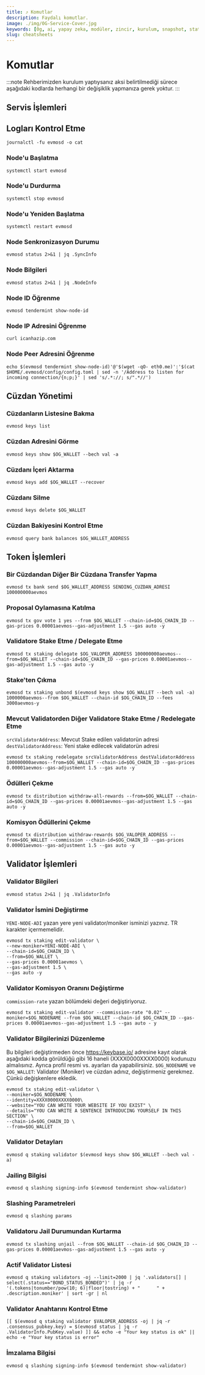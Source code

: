 ```yaml
---
title: ⤴️ Komutlar
description: Faydalı komutlar.
image: ./img/0G-Service-Cover.jpg
keywords: [0g, ai, yapay zeka, modüler, zincir, kurulum, snapshot, statesync, güncelleme]
slug: cheatsheets
---
```


# Komutlar
:::note
Rehberimizden kurulum yaptıysanız aksi belirtilmediği sürece aşağıdaki kodlarda herhangi bir değişiklik yapmanıza gerek yoktur.
:::

## Servis İşlemleri 

## Logları Kontrol Etme 
```
journalctl -fu evmosd -o cat
```

### Node'u Başlatma
```
systemctl start evmosd
```

### Node'u Durdurma
```
systemctl stop evmosd
```

### Node'u Yeniden Başlatma
```
systemctl restart evmosd
```

### Node Senkronizasyon Durumu
```
evmosd status 2>&1 | jq .SyncInfo
```

### Node Bilgileri
```
evmosd status 2>&1 | jq .NodeInfo
```

### Node ID Öğrenme
```
evmosd tendermint show-node-id
```

### Node IP Adresini Öğrenme
```
curl icanhazip.com
```

### Node Peer Adresini Öğrenme
```
echo $(evmosd tendermint show-node-id)'@'$(wget -qO- eth0.me)':'$(cat $HOME/.evmosd/config/config.toml | sed -n '/Address to listen for incoming connection/{n;p;}' | sed 's/.*://; s/".*//')
```

## Cüzdan Yönetimi

### Cüzdanların Listesine Bakma
```
evmosd keys list
```

### Cüzdan Adresini Görme
```
evmosd keys show $OG_WALLET --bech val -a
```

### Cüzdanı İçeri Aktarma
```
evmosd keys add $OG_WALLET --recover
```

### Cüzdanı Silme
```
evmosd keys delete $OG_WALLET
```

### Cüzdan Bakiyesini Kontrol Etme
```
evmosd query bank balances $OG_WALLET_ADDRESS
```

## Token İşlemleri

### Bir Cüzdandan Diğer Bir Cüzdana Transfer Yapma
```
evmosd tx bank send $OG_WALLET_ADDRESS SENDING_CUZDAN_ADRESI 100000000aevmos
```

### Proposal Oylamasına Katılma
```
evmosd tx gov vote 1 yes --from $OG_WALLET --chain-id=$OG_CHAIN_ID --gas-prices 0.00001aevmos--gas-adjustment 1.5 --gas auto -y
```

### Validatore Stake Etme / Delegate Etme
```
evmosd tx staking delegate $OG_VALOPER_ADDRESS 100000000aevmos--from=$OG_WALLET --chain-id=$OG_CHAIN_ID --gas-prices 0.00001aevmos--gas-adjustment 1.5 --gas auto -y
```

### Stake'ten Çıkma
```
evmosd tx staking unbond $(evmosd keys show $OG_WALLET --bech val -a) 1000000aevmos--from $OG_WALLET --chain-id $OG_CHAIN_ID --fees 3000aevmos-y
```

### Mevcut Validatorden Diğer Validatore Stake Etme / Redelegate Etme
`srcValidatorAddress`: Mevcut Stake edilen validatorün adresi
`destValidatorAddress`: Yeni stake edilecek validatorün adresi
```
evmosd tx staking redelegate srcValidatorAddress destValidatorAddress 100000000aevmos--from=$OG_WALLET --chain-id=$OG_CHAIN_ID --gas-prices 0.00001aevmos--gas-adjustment 1.5 --gas auto -y
```

### Ödülleri Çekme
```
evmosd tx distribution withdraw-all-rewards --from=$OG_WALLET --chain-id=$OG_CHAIN_ID --gas-prices 0.00001aevmos--gas-adjustment 1.5 --gas auto -y
```

### Komisyon Ödüllerini Çekme
```
evmosd tx distribution withdraw-rewards $OG_VALOPER_ADDRESS --from=$OG_WALLET --commission --chain-id=$OG_CHAIN_ID --gas-prices 0.00001aevmos--gas-adjustment 1.5 --gas auto -y
```

## Validator İşlemleri

### Validator Bilgileri
```
evmosd status 2>&1 | jq .ValidatorInfo
```

### Validator İsmini Değiştirme
`YENI-NODE-ADI` yazan yere yeni validator/moniker isminizi yazınız. TR karakter içermemelidir.
```
evmosd tx staking edit-validator \
--new-moniker=YENI-NODE-ADI \
--chain-id=$OG_CHAIN_ID \
--from=$OG_WALLET \
--gas-prices 0.00001aevmos \
--gas-adjustment 1.5 \
--gas auto -y
```

### Validator Komisyon Oranını Değiştirme
`commission-rate` yazan bölümdeki değeri değiştiriyoruz.
```
evmosd tx staking edit-validator --commission-rate "0.02" --moniker=$OG_NODENAME --from $OG_WALLET --chain-id $OG_CHAIN_ID --gas-prices 0.00001aevmos--gas-adjustment 1.5 --gas auto - y
```

### Validator Bilgilerinizi Düzenleme
Bu bilgileri değiştirmeden önce https://keybase.io/ adresine kayıt olarak aşağıdaki kodda görüldüğü gibi 16 haneli (XXXX0000XXXX0000) kodunuzu almalısınız. Ayrıca profil resmi vs. ayarları da yapabilirsiniz. 
`$OG_NODENAME` ve `$OG_WALLET`: Validator (Moniker) ve cüzdan adınız, değiştirmeniz gerekmez. Çünkü değişkenlere ekledik.
```
evmosd tx staking edit-validator \
--moniker=$OG_NODENAME \
--identity=XXXX0000XXXX0000\
--website="YOU CAN WRITE YOUR WEBSITE IF YOU EXIST" \
--details="YOU CAN WRITE A SENTENCE INTRODUCING YOURSELF IN THIS SECTION" \
--chain-id=$OG_CHAIN_ID \
--from=$OG_WALLET
```

### Validator Detayları
```
evmosd q staking validator $(evmosd keys show $OG_WALLET --bech val -a)
```

### Jailing Bilgisi
```
evmosd q slashing signing-info $(evmosd tendermint show-validator)
```

### Slashing Parametreleri
```
evmosd q slashing params
```

### Validatoru Jail Durumundan Kurtarma 
```
evmosd tx slashing unjail --from $OG_WALLET --chain-id $OG_CHAIN_ID --gas-prices 0.00001aevmos--gas-adjustment 1.5 --gas auto -y
```

### Actif Validator Listesi
```
evmosd q staking validators -oj --limit=2000 | jq '.validators[] | select(.status=="BOND_STATUS_BONDED")' | jq -r '(.tokens|tonumber/pow(10; 6)|floor|tostring) + " 	 " + .description.moniker' | sort -gr | nl
```

### Validator Anahtarını Kontrol Etme
```
[[ $(evmosd q staking validator $VALOPER_ADDRESS -oj | jq -r .consensus_pubkey.key) = $(evmosd status | jq -r .ValidatorInfo.PubKey.value) ]] && echo -e "Your key status is ok" || echo -e "Your key status is error"
```

### İmzalama Bilgisi
```
evmosd q slashing signing-info $(evmosd tendermint show-validator)
```